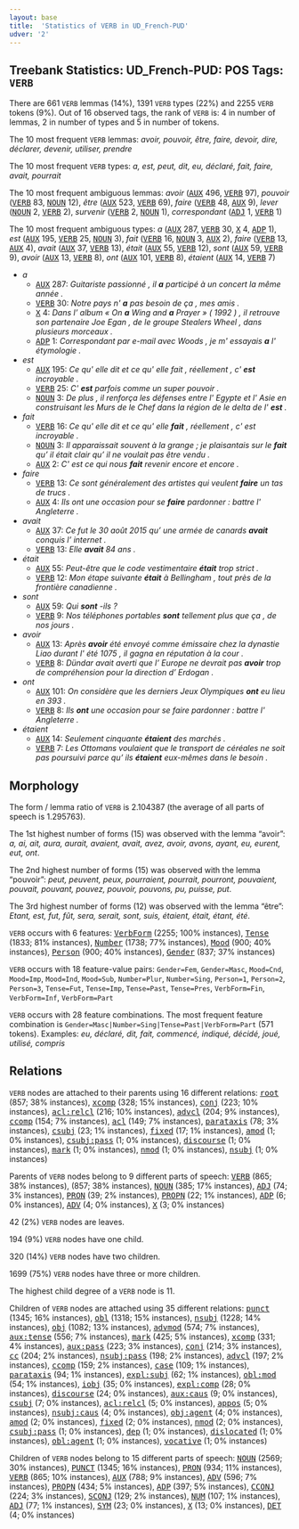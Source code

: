 ```yaml
---
layout: base
title:  'Statistics of VERB in UD_French-PUD'
udver: '2'
---
```


## Treebank Statistics: UD_French-PUD: POS Tags: `VERB`

There are 661 `VERB` lemmas (14%), 1391 `VERB` types (22%) and 2255 `VERB` tokens (9%).
Out of 16 observed tags, the rank of `VERB` is: 4 in number of lemmas, 2 in number of types and 5 in number of tokens.

The 10 most frequent `VERB` lemmas: <em>avoir, pouvoir, être, faire, devoir, dire, déclarer, devenir, utiliser, prendre</em>

The 10 most frequent `VERB` types:  <em>a, est, peut, dit, eu, déclaré, fait, faire, avait, pourrait</em>

The 10 most frequent ambiguous lemmas: <em>avoir</em> (<tt><a href="fr_pud-pos-AUX.html">AUX</a></tt> 496, <tt><a href="fr_pud-pos-VERB.html">VERB</a></tt> 97), <em>pouvoir</em> (<tt><a href="fr_pud-pos-VERB.html">VERB</a></tt> 83, <tt><a href="fr_pud-pos-NOUN.html">NOUN</a></tt> 12), <em>être</em> (<tt><a href="fr_pud-pos-AUX.html">AUX</a></tt> 523, <tt><a href="fr_pud-pos-VERB.html">VERB</a></tt> 69), <em>faire</em> (<tt><a href="fr_pud-pos-VERB.html">VERB</a></tt> 48, <tt><a href="fr_pud-pos-AUX.html">AUX</a></tt> 9), <em>lever</em> (<tt><a href="fr_pud-pos-NOUN.html">NOUN</a></tt> 2, <tt><a href="fr_pud-pos-VERB.html">VERB</a></tt> 2), <em>survenir</em> (<tt><a href="fr_pud-pos-VERB.html">VERB</a></tt> 2, <tt><a href="fr_pud-pos-NOUN.html">NOUN</a></tt> 1), <em>correspondant</em> (<tt><a href="fr_pud-pos-ADJ.html">ADJ</a></tt> 1, <tt><a href="fr_pud-pos-VERB.html">VERB</a></tt> 1)

The 10 most frequent ambiguous types:  <em>a</em> (<tt><a href="fr_pud-pos-AUX.html">AUX</a></tt> 287, <tt><a href="fr_pud-pos-VERB.html">VERB</a></tt> 30, <tt><a href="fr_pud-pos-X.html">X</a></tt> 4, <tt><a href="fr_pud-pos-ADP.html">ADP</a></tt> 1), <em>est</em> (<tt><a href="fr_pud-pos-AUX.html">AUX</a></tt> 195, <tt><a href="fr_pud-pos-VERB.html">VERB</a></tt> 25, <tt><a href="fr_pud-pos-NOUN.html">NOUN</a></tt> 3), <em>fait</em> (<tt><a href="fr_pud-pos-VERB.html">VERB</a></tt> 16, <tt><a href="fr_pud-pos-NOUN.html">NOUN</a></tt> 3, <tt><a href="fr_pud-pos-AUX.html">AUX</a></tt> 2), <em>faire</em> (<tt><a href="fr_pud-pos-VERB.html">VERB</a></tt> 13, <tt><a href="fr_pud-pos-AUX.html">AUX</a></tt> 4), <em>avait</em> (<tt><a href="fr_pud-pos-AUX.html">AUX</a></tt> 37, <tt><a href="fr_pud-pos-VERB.html">VERB</a></tt> 13), <em>était</em> (<tt><a href="fr_pud-pos-AUX.html">AUX</a></tt> 55, <tt><a href="fr_pud-pos-VERB.html">VERB</a></tt> 12), <em>sont</em> (<tt><a href="fr_pud-pos-AUX.html">AUX</a></tt> 59, <tt><a href="fr_pud-pos-VERB.html">VERB</a></tt> 9), <em>avoir</em> (<tt><a href="fr_pud-pos-AUX.html">AUX</a></tt> 13, <tt><a href="fr_pud-pos-VERB.html">VERB</a></tt> 8), <em>ont</em> (<tt><a href="fr_pud-pos-AUX.html">AUX</a></tt> 101, <tt><a href="fr_pud-pos-VERB.html">VERB</a></tt> 8), <em>étaient</em> (<tt><a href="fr_pud-pos-AUX.html">AUX</a></tt> 14, <tt><a href="fr_pud-pos-VERB.html">VERB</a></tt> 7)


* <em>a</em>
  * <tt><a href="fr_pud-pos-AUX.html">AUX</a></tt> 287: <em>Guitariste passionné , il <b>a</b> participé à un concert la même année .</em>
  * <tt><a href="fr_pud-pos-VERB.html">VERB</a></tt> 30: <em>Notre pays n' <b>a</b> pas besoin de ça , mes amis .</em>
  * <tt><a href="fr_pud-pos-X.html">X</a></tt> 4: <em>Dans l’ album « On <b>a</b> Wing and <b>a</b> Prayer » ( 1992 ) , il retrouve son partenaire Joe Egan , de le groupe Stealers Wheel , dans plusieurs morceaux .</em>
  * <tt><a href="fr_pud-pos-ADP.html">ADP</a></tt> 1: <em>Correspondant par e-mail avec Woods , je m' essayais <b>a</b> l' étymologie .</em>
* <em>est</em>
  * <tt><a href="fr_pud-pos-AUX.html">AUX</a></tt> 195: <em>Ce qu' elle dit et ce qu' elle fait , réellement , c' <b>est</b> incroyable .</em>
  * <tt><a href="fr_pud-pos-VERB.html">VERB</a></tt> 25: <em>C' <b>est</b> parfois comme un super pouvoir .</em>
  * <tt><a href="fr_pud-pos-NOUN.html">NOUN</a></tt> 3: <em>De plus , il renforça les défenses entre l' Egypte et l' Asie en construisant les Murs de le Chef dans la région de le delta de l' <b>est</b> .</em>
* <em>fait</em>
  * <tt><a href="fr_pud-pos-VERB.html">VERB</a></tt> 16: <em>Ce qu' elle dit et ce qu' elle <b>fait</b> , réellement , c' est incroyable .</em>
  * <tt><a href="fr_pud-pos-NOUN.html">NOUN</a></tt> 3: <em>Il apparaissait souvent à la grange ; je plaisantais sur le <b>fait</b> qu’ il était clair qu’ il ne voulait pas être vendu .</em>
  * <tt><a href="fr_pud-pos-AUX.html">AUX</a></tt> 2: <em>C' est ce qui nous <b>fait</b> revenir encore et encore .</em>
* <em>faire</em>
  * <tt><a href="fr_pud-pos-VERB.html">VERB</a></tt> 13: <em>Ce sont généralement des artistes qui veulent <b>faire</b> un tas de trucs .</em>
  * <tt><a href="fr_pud-pos-AUX.html">AUX</a></tt> 4: <em>Ils ont une occasion pour se <b>faire</b> pardonner : battre l' Angleterre .</em>
* <em>avait</em>
  * <tt><a href="fr_pud-pos-AUX.html">AUX</a></tt> 37: <em>Ce fut le 30 août 2015 qu’ une armée de canards <b>avait</b> conquis l’ internet .</em>
  * <tt><a href="fr_pud-pos-VERB.html">VERB</a></tt> 13: <em>Elle <b>avait</b> 84 ans .</em>
* <em>était</em>
  * <tt><a href="fr_pud-pos-AUX.html">AUX</a></tt> 55: <em>Peut-être que le code vestimentaire <b>était</b> trop strict .</em>
  * <tt><a href="fr_pud-pos-VERB.html">VERB</a></tt> 12: <em>Mon étape suivante <b>était</b> à Bellingham , tout près de la frontière canadienne .</em>
* <em>sont</em>
  * <tt><a href="fr_pud-pos-AUX.html">AUX</a></tt> 59: <em>Qui <b>sont</b> -ils ?</em>
  * <tt><a href="fr_pud-pos-VERB.html">VERB</a></tt> 9: <em>Nos téléphones portables <b>sont</b> tellement plus que ça , de nos jours .</em>
* <em>avoir</em>
  * <tt><a href="fr_pud-pos-AUX.html">AUX</a></tt> 13: <em>Après <b>avoir</b> été envoyé comme émissaire chez la dynastie Liao durant l' été 1075 , il gagna en réputation à la cour .</em>
  * <tt><a href="fr_pud-pos-VERB.html">VERB</a></tt> 8: <em>Dündar avait averti que l’ Europe ne devrait pas <b>avoir</b> trop de compréhension pour la direction d’ Erdogan .</em>
* <em>ont</em>
  * <tt><a href="fr_pud-pos-AUX.html">AUX</a></tt> 101: <em>On considère que les derniers Jeux Olympiques <b>ont</b> eu lieu en 393 .</em>
  * <tt><a href="fr_pud-pos-VERB.html">VERB</a></tt> 8: <em>Ils <b>ont</b> une occasion pour se faire pardonner : battre l' Angleterre .</em>
* <em>étaient</em>
  * <tt><a href="fr_pud-pos-AUX.html">AUX</a></tt> 14: <em>Seulement cinquante <b>étaient</b> des marchés .</em>
  * <tt><a href="fr_pud-pos-VERB.html">VERB</a></tt> 7: <em>Les Ottomans voulaient que le transport de céréales ne soit pas poursuivi parce qu’ ils <b>étaient</b> eux-mêmes dans le besoin .</em>

## Morphology

The form / lemma ratio of `VERB` is 2.104387 (the average of all parts of speech is 1.295763).

The 1st highest number of forms (15) was observed with the lemma “avoir”: <em>a, ai, ait, aura, aurait, avaient, avait, avez, avoir, avons, ayant, eu, eurent, eut, ont</em>.

The 2nd highest number of forms (15) was observed with the lemma “pouvoir”: <em>peut, peuvent, peux, pourraient, pourrait, pourront, pouvaient, pouvait, pouvant, pouvez, pouvoir, pouvons, pu, puisse, put</em>.

The 3rd highest number of forms (12) was observed with the lemma “être”: <em>Etant, est, fut, fût, sera, serait, sont, suis, étaient, était, étant, été</em>.

`VERB` occurs with 6 features: <tt><a href="fr_pud-feat-VerbForm.html">VerbForm</a></tt> (2255; 100% instances), <tt><a href="fr_pud-feat-Tense.html">Tense</a></tt> (1833; 81% instances), <tt><a href="fr_pud-feat-Number.html">Number</a></tt> (1738; 77% instances), <tt><a href="fr_pud-feat-Mood.html">Mood</a></tt> (900; 40% instances), <tt><a href="fr_pud-feat-Person.html">Person</a></tt> (900; 40% instances), <tt><a href="fr_pud-feat-Gender.html">Gender</a></tt> (837; 37% instances)

`VERB` occurs with 18 feature-value pairs: `Gender=Fem`, `Gender=Masc`, `Mood=Cnd`, `Mood=Imp`, `Mood=Ind`, `Mood=Sub`, `Number=Plur`, `Number=Sing`, `Person=1`, `Person=2`, `Person=3`, `Tense=Fut`, `Tense=Imp`, `Tense=Past`, `Tense=Pres`, `VerbForm=Fin`, `VerbForm=Inf`, `VerbForm=Part`

`VERB` occurs with 28 feature combinations.
The most frequent feature combination is `Gender=Masc|Number=Sing|Tense=Past|VerbForm=Part` (571 tokens).
Examples: <em>eu, déclaré, dit, fait, commencé, indiqué, décidé, joué, utilisé, compris</em>


## Relations

`VERB` nodes are attached to their parents using 16 different relations: <tt><a href="fr_pud-dep-root.html">root</a></tt> (857; 38% instances), <tt><a href="fr_pud-dep-xcomp.html">xcomp</a></tt> (328; 15% instances), <tt><a href="fr_pud-dep-conj.html">conj</a></tt> (223; 10% instances), <tt><a href="fr_pud-dep-acl-relcl.html">acl:relcl</a></tt> (216; 10% instances), <tt><a href="fr_pud-dep-advcl.html">advcl</a></tt> (204; 9% instances), <tt><a href="fr_pud-dep-ccomp.html">ccomp</a></tt> (154; 7% instances), <tt><a href="fr_pud-dep-acl.html">acl</a></tt> (149; 7% instances), <tt><a href="fr_pud-dep-parataxis.html">parataxis</a></tt> (78; 3% instances), <tt><a href="fr_pud-dep-csubj.html">csubj</a></tt> (23; 1% instances), <tt><a href="fr_pud-dep-fixed.html">fixed</a></tt> (17; 1% instances), <tt><a href="fr_pud-dep-amod.html">amod</a></tt> (1; 0% instances), <tt><a href="fr_pud-dep-csubj-pass.html">csubj:pass</a></tt> (1; 0% instances), <tt><a href="fr_pud-dep-discourse.html">discourse</a></tt> (1; 0% instances), <tt><a href="fr_pud-dep-mark.html">mark</a></tt> (1; 0% instances), <tt><a href="fr_pud-dep-nmod.html">nmod</a></tt> (1; 0% instances), <tt><a href="fr_pud-dep-nsubj.html">nsubj</a></tt> (1; 0% instances)

Parents of `VERB` nodes belong to 9 different parts of speech: <tt><a href="fr_pud-pos-VERB.html">VERB</a></tt> (865; 38% instances),  (857; 38% instances), <tt><a href="fr_pud-pos-NOUN.html">NOUN</a></tt> (385; 17% instances), <tt><a href="fr_pud-pos-ADJ.html">ADJ</a></tt> (74; 3% instances), <tt><a href="fr_pud-pos-PRON.html">PRON</a></tt> (39; 2% instances), <tt><a href="fr_pud-pos-PROPN.html">PROPN</a></tt> (22; 1% instances), <tt><a href="fr_pud-pos-ADP.html">ADP</a></tt> (6; 0% instances), <tt><a href="fr_pud-pos-ADV.html">ADV</a></tt> (4; 0% instances), <tt><a href="fr_pud-pos-X.html">X</a></tt> (3; 0% instances)

42 (2%) `VERB` nodes are leaves.

194 (9%) `VERB` nodes have one child.

320 (14%) `VERB` nodes have two children.

1699 (75%) `VERB` nodes have three or more children.

The highest child degree of a `VERB` node is 11.

Children of `VERB` nodes are attached using 35 different relations: <tt><a href="fr_pud-dep-punct.html">punct</a></tt> (1345; 16% instances), <tt><a href="fr_pud-dep-obl.html">obl</a></tt> (1318; 15% instances), <tt><a href="fr_pud-dep-nsubj.html">nsubj</a></tt> (1228; 14% instances), <tt><a href="fr_pud-dep-obj.html">obj</a></tt> (1082; 13% instances), <tt><a href="fr_pud-dep-advmod.html">advmod</a></tt> (574; 7% instances), <tt><a href="fr_pud-dep-aux-tense.html">aux:tense</a></tt> (556; 7% instances), <tt><a href="fr_pud-dep-mark.html">mark</a></tt> (425; 5% instances), <tt><a href="fr_pud-dep-xcomp.html">xcomp</a></tt> (331; 4% instances), <tt><a href="fr_pud-dep-aux-pass.html">aux:pass</a></tt> (223; 3% instances), <tt><a href="fr_pud-dep-conj.html">conj</a></tt> (214; 3% instances), <tt><a href="fr_pud-dep-cc.html">cc</a></tt> (204; 2% instances), <tt><a href="fr_pud-dep-nsubj-pass.html">nsubj:pass</a></tt> (198; 2% instances), <tt><a href="fr_pud-dep-advcl.html">advcl</a></tt> (197; 2% instances), <tt><a href="fr_pud-dep-ccomp.html">ccomp</a></tt> (159; 2% instances), <tt><a href="fr_pud-dep-case.html">case</a></tt> (109; 1% instances), <tt><a href="fr_pud-dep-parataxis.html">parataxis</a></tt> (94; 1% instances), <tt><a href="fr_pud-dep-expl-subj.html">expl:subj</a></tt> (62; 1% instances), <tt><a href="fr_pud-dep-obl-mod.html">obl:mod</a></tt> (54; 1% instances), <tt><a href="fr_pud-dep-iobj.html">iobj</a></tt> (35; 0% instances), <tt><a href="fr_pud-dep-expl-comp.html">expl:comp</a></tt> (28; 0% instances), <tt><a href="fr_pud-dep-discourse.html">discourse</a></tt> (24; 0% instances), <tt><a href="fr_pud-dep-aux-caus.html">aux:caus</a></tt> (9; 0% instances), <tt><a href="fr_pud-dep-csubj.html">csubj</a></tt> (7; 0% instances), <tt><a href="fr_pud-dep-acl-relcl.html">acl:relcl</a></tt> (5; 0% instances), <tt><a href="fr_pud-dep-appos.html">appos</a></tt> (5; 0% instances), <tt><a href="fr_pud-dep-nsubj-caus.html">nsubj:caus</a></tt> (4; 0% instances), <tt><a href="fr_pud-dep-obj-agent.html">obj:agent</a></tt> (4; 0% instances), <tt><a href="fr_pud-dep-amod.html">amod</a></tt> (2; 0% instances), <tt><a href="fr_pud-dep-fixed.html">fixed</a></tt> (2; 0% instances), <tt><a href="fr_pud-dep-nmod.html">nmod</a></tt> (2; 0% instances), <tt><a href="fr_pud-dep-csubj-pass.html">csubj:pass</a></tt> (1; 0% instances), <tt><a href="fr_pud-dep-dep.html">dep</a></tt> (1; 0% instances), <tt><a href="fr_pud-dep-dislocated.html">dislocated</a></tt> (1; 0% instances), <tt><a href="fr_pud-dep-obl-agent.html">obl:agent</a></tt> (1; 0% instances), <tt><a href="fr_pud-dep-vocative.html">vocative</a></tt> (1; 0% instances)

Children of `VERB` nodes belong to 15 different parts of speech: <tt><a href="fr_pud-pos-NOUN.html">NOUN</a></tt> (2569; 30% instances), <tt><a href="fr_pud-pos-PUNCT.html">PUNCT</a></tt> (1345; 16% instances), <tt><a href="fr_pud-pos-PRON.html">PRON</a></tt> (934; 11% instances), <tt><a href="fr_pud-pos-VERB.html">VERB</a></tt> (865; 10% instances), <tt><a href="fr_pud-pos-AUX.html">AUX</a></tt> (788; 9% instances), <tt><a href="fr_pud-pos-ADV.html">ADV</a></tt> (596; 7% instances), <tt><a href="fr_pud-pos-PROPN.html">PROPN</a></tt> (434; 5% instances), <tt><a href="fr_pud-pos-ADP.html">ADP</a></tt> (397; 5% instances), <tt><a href="fr_pud-pos-CCONJ.html">CCONJ</a></tt> (224; 3% instances), <tt><a href="fr_pud-pos-SCONJ.html">SCONJ</a></tt> (129; 2% instances), <tt><a href="fr_pud-pos-NUM.html">NUM</a></tt> (107; 1% instances), <tt><a href="fr_pud-pos-ADJ.html">ADJ</a></tt> (77; 1% instances), <tt><a href="fr_pud-pos-SYM.html">SYM</a></tt> (23; 0% instances), <tt><a href="fr_pud-pos-X.html">X</a></tt> (13; 0% instances), <tt><a href="fr_pud-pos-DET.html">DET</a></tt> (4; 0% instances)

